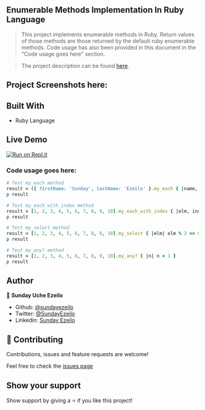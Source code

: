 ## Enumerable Methods Implementation In Ruby Language

> This project implements enumerable methods in Ruby. Return values of those methods are those returned by the default ruby enumerable methods. Code usage has also been provided in this document in the "Code usage goes here" section.

> The project description can be found [here](https://github.com/TheOdinProject/curriculum/blob/master/ruby_programming/archive/basic_ruby/project_advanced_building_blocks.md#project-2-enumerable-methods).

## Project Screenshots here:

## Built With

- Ruby Language

## Live Demo

[![Run on Repl.it](https://repl.it/badge/github/ezeilo-su/enumerable_methods_in_ruby)](https://repl.it/github/ezeilo-su/enumerable_methods_in_ruby)

### Code usage goes here:

```Ruby
# Test my_each method
result = ({ firstName: 'Sunday', lastName: 'Ezeilo' }.my_each { |name, val| puts "#{name}: #{val}" })
p result

# Test my_each_with_index method
result = [1, 2, 3, 4, 5, 6, 7, 8, 9, 10].my_each_with_index { |elm, ind| puts "index*#{ind}: #{elm}" }
p result

# Test my_select method
result = [1, 2, 3, 4, 5, 6, 7, 8, 9, 10].my_select { |elm| elm % 2 == 0 }
p result

# Test my_any? method
result = [1, 2, 3, 4, 5, 6, 7, 8, 9, 10].my_any? { |n| n < 1 }
p result
```

## Author

👤 **Sunday Uche Ezeilo**

- Github: [@sundayezeilo](https://github.com/ezeilo-su)
- Twitter: [@SundayEzeilo](https://twitter.com/SundayEzeilo)
- Linkedin: [Sunday Ezeilo](https://www.linkedin.com/in/sunday-ezeilo-a6a67664/)

## 🤝 Contributing

Contributions, issues and feature requests are welcome!

Feel free to check the [issues page](https://github.com/ezeilo-su/enumerable_methods_in_ruby/issues)

## Show your support

Show support by giving a ⭐️ if you like this project!
